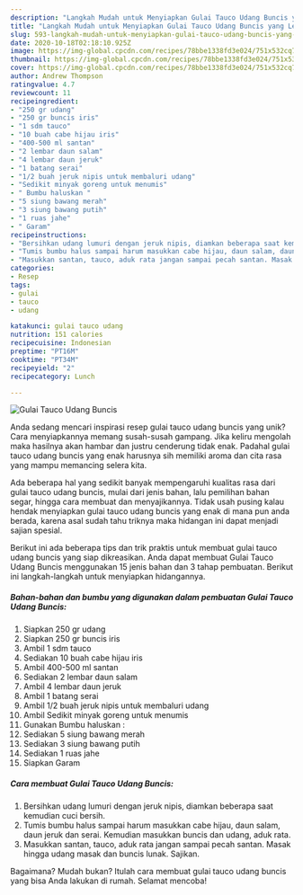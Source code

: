 ```yaml
---
description: "Langkah Mudah untuk Menyiapkan Gulai Tauco Udang Buncis yang Lezat Sekali"
title: "Langkah Mudah untuk Menyiapkan Gulai Tauco Udang Buncis yang Lezat Sekali"
slug: 593-langkah-mudah-untuk-menyiapkan-gulai-tauco-udang-buncis-yang-lezat-sekali
date: 2020-10-18T02:18:10.925Z
image: https://img-global.cpcdn.com/recipes/78bbe1338fd3e024/751x532cq70/gulai-tauco-udang-buncis-foto-resep-utama.jpg
thumbnail: https://img-global.cpcdn.com/recipes/78bbe1338fd3e024/751x532cq70/gulai-tauco-udang-buncis-foto-resep-utama.jpg
cover: https://img-global.cpcdn.com/recipes/78bbe1338fd3e024/751x532cq70/gulai-tauco-udang-buncis-foto-resep-utama.jpg
author: Andrew Thompson
ratingvalue: 4.7
reviewcount: 11
recipeingredient:
- "250 gr udang"
- "250 gr buncis iris"
- "1 sdm tauco"
- "10 buah cabe hijau iris"
- "400-500 ml santan"
- "2 lembar daun salam"
- "4 lembar daun jeruk"
- "1 batang serai"
- "1/2 buah jeruk nipis untuk membaluri udang"
- "Sedikit minyak goreng untuk menumis"
- " Bumbu haluskan "
- "5 siung bawang merah"
- "3 siung bawang putih"
- "1 ruas jahe"
- " Garam"
recipeinstructions:
- "Bersihkan udang lumuri dengan jeruk nipis, diamkan beberapa saat kemudian cuci bersih."
- "Tumis bumbu halus sampai harum masukkan cabe hijau, daun salam, daun jeruk dan serai. Kemudian masukkan buncis dan udang, aduk rata."
- "Masukkan santan, tauco, aduk rata jangan sampai pecah santan. Masak hingga udang masak dan buncis lunak. Sajikan."
categories:
- Resep
tags:
- gulai
- tauco
- udang

katakunci: gulai tauco udang 
nutrition: 151 calories
recipecuisine: Indonesian
preptime: "PT16M"
cooktime: "PT34M"
recipeyield: "2"
recipecategory: Lunch

---
```



![Gulai Tauco Udang Buncis](https://img-global.cpcdn.com/recipes/78bbe1338fd3e024/751x532cq70/gulai-tauco-udang-buncis-foto-resep-utama.jpg)

Anda sedang mencari inspirasi resep gulai tauco udang buncis yang unik? Cara menyiapkannya memang susah-susah gampang. Jika keliru mengolah maka hasilnya akan hambar dan justru cenderung tidak enak. Padahal gulai tauco udang buncis yang enak harusnya sih memiliki aroma dan cita rasa yang mampu memancing selera kita.

Ada beberapa hal yang sedikit banyak mempengaruhi kualitas rasa dari gulai tauco udang buncis, mulai dari jenis bahan, lalu pemilihan bahan segar, hingga cara membuat dan menyajikannya. Tidak usah pusing kalau hendak menyiapkan gulai tauco udang buncis yang enak di mana pun anda berada, karena asal sudah tahu triknya maka hidangan ini dapat menjadi sajian spesial.




Berikut ini ada beberapa tips dan trik praktis untuk membuat gulai tauco udang buncis yang siap dikreasikan. Anda dapat membuat Gulai Tauco Udang Buncis menggunakan 15 jenis bahan dan 3 tahap pembuatan. Berikut ini langkah-langkah untuk menyiapkan hidangannya.

<!--inarticleads1-->

##### Bahan-bahan dan bumbu yang digunakan dalam pembuatan Gulai Tauco Udang Buncis:

1. Siapkan 250 gr udang
1. Siapkan 250 gr buncis iris
1. Ambil 1 sdm tauco
1. Sediakan 10 buah cabe hijau iris
1. Ambil 400-500 ml santan
1. Sediakan 2 lembar daun salam
1. Ambil 4 lembar daun jeruk
1. Ambil 1 batang serai
1. Ambil 1/2 buah jeruk nipis untuk membaluri udang
1. Ambil Sedikit minyak goreng untuk menumis
1. Gunakan  Bumbu haluskan :
1. Sediakan 5 siung bawang merah
1. Sediakan 3 siung bawang putih
1. Sediakan 1 ruas jahe
1. Siapkan  Garam




<!--inarticleads2-->

##### Cara membuat Gulai Tauco Udang Buncis:

1. Bersihkan udang lumuri dengan jeruk nipis, diamkan beberapa saat kemudian cuci bersih.
1. Tumis bumbu halus sampai harum masukkan cabe hijau, daun salam, daun jeruk dan serai. Kemudian masukkan buncis dan udang, aduk rata.
1. Masukkan santan, tauco, aduk rata jangan sampai pecah santan. Masak hingga udang masak dan buncis lunak. Sajikan.




Bagaimana? Mudah bukan? Itulah cara membuat gulai tauco udang buncis yang bisa Anda lakukan di rumah. Selamat mencoba!
